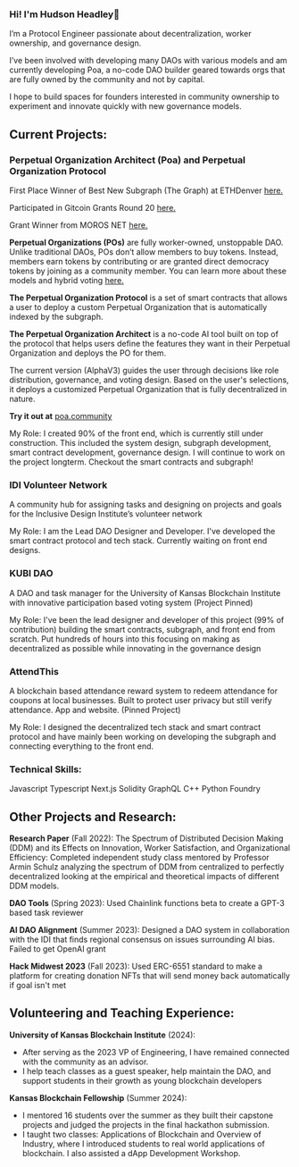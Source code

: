 ### Hi! I'm Hudson Headley👋 

I’m a Protocol Engineer passionate about decentralization, worker ownership, and governance design. 

I’ve been involved with developing many DAOs with various models and am currently developing Poa, a no-code DAO builder geared towards orgs that are fully owned by the community and not by capital. 

I hope to build spaces for founders interested in community ownership to experiment and innovate quickly with new governance models.

## Current Projects:

### Perpetual Organization Architect (Poa) and Perpetual Organization Protocol

First Place Winner of Best New Subgraph (The Graph) at ETHDenver [here.](https://ethereumdenver.medium.com/ethdenver-2024-buidlathon-track-sponsor-bounty-winners-1960eea4d0ae)

Participated in Gitcoin Grants Round 20 [here.](https://explorer.gitcoin.co/#/round/42161/23/50)

Grant Winner from MOROS NET [here.](https://morosnet.com/project/poa-perpetual-organization-architect/)

**Perpetual Organizations (POs)** are fully worker-owned, unstoppable DAO. Unlike traditional DAOs, POs don’t allow members to buy tokens. Instead, members earn tokens by contributing or are granted direct democracy tokens by joining as a community member. You can learn more about these models and hybrid voting [here.](https://poa.community/docs/hybridVoting/)

**The Perpetual Organization Protocol** is a set of smart contracts that allows a user to deploy a custom Perpetual Organization that is automatically indexed by the subgraph. 

**The Perpetual Organization Architect** is a no-code AI tool built on top of the protocol that helps users define the features they want in their Perpetual Organization and deploys the PO for them.

The current version (AlphaV3) guides the user through decisions like role distribution, governance, and voting design. Based on the user's selections, it deploys a customized Perpetual Organization that is fully decentralized in nature.

**Try it out at** [poa.community](https://poa.community)

My Role:
I created 90% of the front end, which is currently still under construction. This included the system design, subgraph development, smart contract development, governance design. I will continue to work on the project longterm. Checkout the smart contracts and subgraph!

### IDI Volunteer Network
A community hub for assigning tasks and designing on projects and goals for the Inclusive Design Institute’s volunteer network

My Role:
I am the Lead DAO Designer and Developer. I've developed the smart contract protocol and tech stack. Currently waiting on front end designs.

### KUBI DAO 
A DAO and task manager for the University of Kansas Blockchain Institute with innovative participation based voting system (Project Pinned)

My Role:
I've been the lead designer and developer of this project (99% of contribution) building the smart contracts, subgraph, and front end from scratch. Put hundreds of hours into this focusing on making as decentralized as possible while innovating in the governance design

### AttendThis  
A blockchain based attendance reward system to redeem attendance for coupons at local businesses. Built to protect user privacy but still verify attendance. App and website. (Pinned Project)

My Role: 
I designed the decentralized tech stack and smart contract protocol and have mainly been working on developing the subgraph and connecting everything to the front end.

### Technical Skills:
Javascript
Typescript
Next.js
Solidity
GraphQL
C++
Python
Foundry

## Other Projects and Research:

**Research Paper** (Fall 2022): 
The Spectrum of Distributed Decision Making (DDM) and its Effects on Innovation, Worker Satisfaction, and Organizational Efficiency:
Completed independent study class mentored by Professor Armin Schulz analyzing the spectrum of DDM from centralized to perfectly decentralized looking at the empirical and theoretical impacts of different DDM models.

**DAO Tools** (Spring 2023):
Used Chainlink functions beta to create a GPT-3 based task reviewer

**AI DAO Alignment** (Summer 2023):
Designed a DAO system in collaboration with the IDI that finds regional consensus on issues surrounding AI bias. Failed to get OpenAI grant

**Hack Midwest 2023** (Fall 2023):
Used ERC-6551 standard to make a platform for creating donation NFTs that will send money back automatically if goal isn't met

## Volunteering and Teaching Experience:

**University of Kansas Blockchain Institute** (2024):
- After serving as the 2023 VP of Engineering, I have remained connected with the community as an advisor.
- I help teach classes as a guest speaker, help maintain the DAO, and support students in their growth as young blockchain developers

**Kansas Blockchain Fellowship** (Summer 2024):
- I mentored 16 students over the summer as they built their capstone projects and judged the projects in the final hackathon submission.
- I taught two classes: Applications of Blockchain and Overview of Industry, where I introduced students to real world applications of blockchain. I also assisted a dApp Development Workshop.
